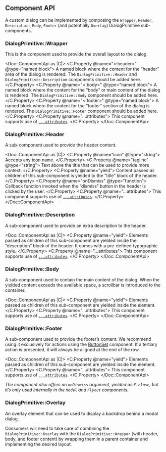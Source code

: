 ## Component API

A custom dialog can be implemented by composing the `Wrapper`, `Header`, `Description`, `Body`, `Footer` (and potentially `Overlay`) DialogPrimitive sub-components.

### DialogPrimitive::Wrapper

This is the component used to provide the overall layout to the dialog.

<Doc::ComponentApi as |C|>
  <C.Property @name="<:header>" @type="named block">
    A named block where the content for the “header” area of the dialog is rendered. The `DialogPrimitive::Header` and `DialogPrimitive::Description` components should be added here.
  </C.Property>
  <C.Property @name="<:body>" @type="named block">
    A named block where the content for the “body” or main content of the dialog is rendered. The `DialogPrimitive::Body` component should be added here.
  </C.Property>
  <C.Property @name="<:footer>" @type="named block">
    A named block where the content for the “footer” section of the dialog is rendered. The `DialogPrimitive::Footer` component should be added here.
  </C.Property>
  <C.Property @name="...attributes">
    This component supports use of [`...attributes`](https://guides.emberjs.com/release/in-depth-topics/patterns-for-components/#toc_attribute-ordering).
  </C.Property>
</Doc::ComponentApi>

### DialogPrimitive::Header

A sub-component used to provide the header content.

<Doc::ComponentApi as |C|>
  <C.Property @name="icon" @type="string">
    Accepts any [icon](/icons/library) name.
  </C.Property>
  <C.Property @name="tagline" @type="string">
    Text above the title that can be used to provide more context.
  </C.Property>
  <C.Property @name="yield">
    Content passed as children of this sub-component is yielded to the “title” block of the header.
  </C.Property>
   <C.Property @name="onDismiss" @type="function">
    Callback function invoked when the “dismiss” button in the header is clicked by the user.
  </C.Property>
  <C.Property @name="...attributes">
    This component supports use of [`...attributes`](https://guides.emberjs.com/release/in-depth-topics/patterns-for-components/#toc_attribute-ordering).
  </C.Property>
</Doc::ComponentApi>

### DialogPrimitive::Description

A sub-component used to provide an extra description to the header.

<Doc::ComponentApi as |C|>
  <C.Property @name="yield">
    Elements passed as children of this sub-component are yielded inside the “description” block of the header. It comes with a pre-defined typographic style.
  </C.Property>
  <C.Property @name="...attributes">
    This component supports use of [`...attributes`](https://guides.emberjs.com/release/in-depth-topics/patterns-for-components/#toc_attribute-ordering).
  </C.Property>
</Doc::ComponentApi>

### DialogPrimitive::Body

A sub-component used to contain the main content of the dialog. When the yielded content exceeds the available space, a scrollbar is introduced to the container.

<Doc::ComponentApi as |C|>
  <C.Property @name="yield">
    Elements passed as children of this sub-component are yielded inside the element.
  </C.Property>
  <C.Property @name="...attributes">
    This component supports use of [`...attributes`](https://guides.emberjs.com/release/in-depth-topics/patterns-for-components/#toc_attribute-ordering).
  </C.Property>
</Doc::ComponentApi>

### DialogPrimitive::Footer

A sub-component used to provide the footer’s content. We recommend using it exclusively for actions using the [ButtonSet](/components/button-set) component. If a tertiary action is presented, it will always be aligned at the end of the row.

<Doc::ComponentApi as |C|>
  <C.Property @name="yield">
    Elements passed as children of this sub-component are yielded inside the element.
  </C.Property>
  <C.Property @name="...attributes">
    This component supports use of [`...attributes`](https://guides.emberjs.com/release/in-depth-topics/patterns-for-components/#toc_attribute-ordering).
  </C.Property>
</Doc::ComponentApi>

_The component also offers an `onDismiss` argument, yielded as `F.close`, but it’s only used internally in the `Modal` and `Flyout` components._

### DialogPrimitive::Overlay

An overlay element that can be used to display a backdrop behind a modal dialog.

Consumers will need to take care of combining the `DialogPrimitive::Overlay` with the `DialogPrimitive::Wrapper` (with header, body, and footer content) by wrapping them in a parent container and implementing the desired layout.